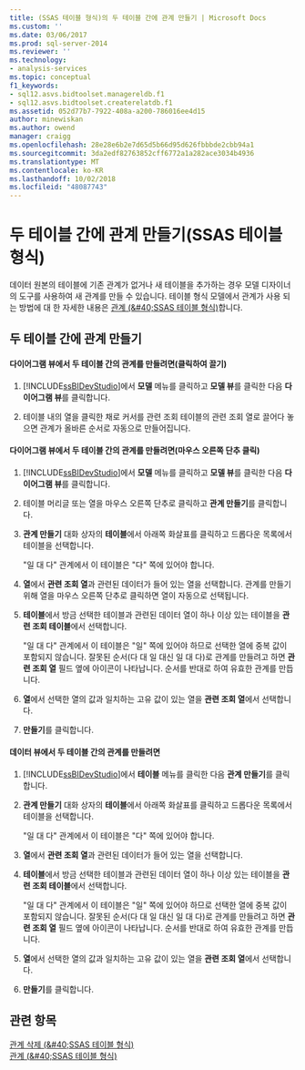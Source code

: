 ```yaml
---
title: (SSAS 테이블 형식)의 두 테이블 간에 관계 만들기 | Microsoft Docs
ms.custom: ''
ms.date: 03/06/2017
ms.prod: sql-server-2014
ms.reviewer: ''
ms.technology:
- analysis-services
ms.topic: conceptual
f1_keywords:
- sql12.asvs.bidtoolset.managereldb.f1
- sql12.asvs.bidtoolset.createrelatdb.f1
ms.assetid: 052d77b7-7922-408a-a200-786016ee4d15
author: minewiskan
ms.author: owend
manager: craigg
ms.openlocfilehash: 28e28e6b2e7d65d5b66d95d626fbbbde2cbb94a1
ms.sourcegitcommit: 3da2edf82763852cff6772a1a282ace3034b4936
ms.translationtype: MT
ms.contentlocale: ko-KR
ms.lasthandoff: 10/02/2018
ms.locfileid: "48087743"
---
```

# <a name="create-a-relationship-between-two-tables-ssas-tabular"></a>두 테이블 간에 관계 만들기(SSAS 테이블 형식)
  데이터 원본의 테이블에 기존 관계가 없거나 새 테이블을 추가하는 경우 모델 디자이너의 도구를 사용하여 새 관계를 만들 수 있습니다. 테이블 형식 모델에서 관계가 사용 되는 방법에 대 한 자세한 내용은 [관계 &#40;&AMP;#40;SSAS 테이블 형식&#41;](relationships-ssas-tabular.md)합니다.  
  
## <a name="create-a-relationship-between-two-tables"></a>두 테이블 간에 관계 만들기  
  
#### <a name="to-create-a-relationship-between-two-tables-in-diagram-view-click-and-drag"></a>다이어그램 뷰에서 두 테이블 간의 관계를 만들려면(클릭하여 끌기)  
  
1.  [!INCLUDE[ssBIDevStudio](../../includes/ssbidevstudio-md.md)]에서 **모델** 메뉴를 클릭하고 **모델 뷰**를 클릭한 다음 **다이어그램 뷰**를 클릭합니다.  
  
2.  테이블 내의 열을 클릭한 채로 커서를 관련 조회 테이블의 관련 조회 열로 끌어다 놓으면 관계가 올바른 순서로 자동으로 만들어집니다.  
  
#### <a name="to-create-a-relationship-between-two-tables-in-diagram-view-right-click"></a>다이어그램 뷰에서 두 테이블 간의 관계를 만들려면(마우스 오른쪽 단추 클릭)  
  
1.  [!INCLUDE[ssBIDevStudio](../../includes/ssbidevstudio-md.md)]에서 **모델** 메뉴를 클릭하고 **모델 뷰**를 클릭한 다음 **다이어그램 뷰**를 클릭합니다.  
  
2.  테이블 머리글 또는 열을 마우스 오른쪽 단추로 클릭하고 **관계 만들기**를 클릭합니다.  
  
3.  **관계 만들기** 대화 상자의 **테이블**에서 아래쪽 화살표를 클릭하고 드롭다운 목록에서 테이블을 선택합니다.  
  
     "일 대 다" 관계에서 이 테이블은 "다" 쪽에 있어야 합니다.  
  
4.  **열**에서 **관련 조회 열**과 관련된 데이터가 들어 있는 열을 선택합니다. 관계를 만들기 위해 열을 마우스 오른쪽 단추로 클릭하면 열이 자동으로 선택됩니다.  
  
5.  **테이블**에서 방금 선택한 테이블과 관련된 데이터 열이 하나 이상 있는 테이블을 **관련 조회 테이블**에서 선택합니다.  
  
     "일 대 다" 관계에서 이 테이블은 "일" 쪽에 있어야 하므로 선택한 열에 중복 값이 포함되지 않습니다. 잘못된 순서(다 대 일 대신 일 대 다)로 관계를 만들려고 하면 **관련 조회 열** 필드 옆에 아이콘이 나타납니다. 순서를 반대로 하여 유효한 관계를 만듭니다.  
  
6.  **열**에서 선택한 열의 값과 일치하는 고유 값이 있는 열을 **관련 조회 열**에서 선택합니다.  
  
7.  **만들기**를 클릭합니다.  
  
#### <a name="to-create-a-relationship-between-two-tables-in-data-view"></a>데이터 뷰에서 두 테이블 간의 관계를 만들려면  
  
1.  [!INCLUDE[ssBIDevStudio](../../includes/ssbidevstudio-md.md)]에서 **테이블** 메뉴를 클릭한 다음 **관계 만들기**를 클릭합니다.  
  
2.  **관계 만들기** 대화 상자의 **테이블**에서 아래쪽 화살표를 클릭하고 드롭다운 목록에서 테이블을 선택합니다.  
  
     "일 대 다" 관계에서 이 테이블은 "다" 쪽에 있어야 합니다.  
  
3.  **열**에서 **관련 조회 열**과 관련된 데이터가 들어 있는 열을 선택합니다.  
  
4.  **테이블**에서 방금 선택한 테이블과 관련된 데이터 열이 하나 이상 있는 테이블을 **관련 조회 테이블**에서 선택합니다.  
  
     "일 대 다" 관계에서 이 테이블은 "일" 쪽에 있어야 하므로 선택한 열에 중복 값이 포함되지 않습니다. 잘못된 순서(다 대 일 대신 일 대 다)로 관계를 만들려고 하면 **관련 조회 열** 필드 옆에 아이콘이 나타납니다. 순서를 반대로 하여 유효한 관계를 만듭니다.  
  
5.  **열**에서 선택한 열의 값과 일치하는 고유 값이 있는 열을 **관련 조회 열**에서 선택합니다.  
  
6.  **만들기**를 클릭합니다.  
  
## <a name="see-also"></a>관련 항목  
 [관계 삭제 &#40;&AMP;#40;SSAS 테이블 형식&#41;](delete-relationships-ssas-tabular.md)   
 [관계 &#40;&AMP;#40;SSAS 테이블 형식&#41;](relationships-ssas-tabular.md)  
  
  
